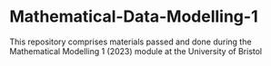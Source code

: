 # Mathematical-Data-Modelling-1
This repository comprises materials passed and done during the Mathematical Modelling 1 (2023) module at the University of Bristol
